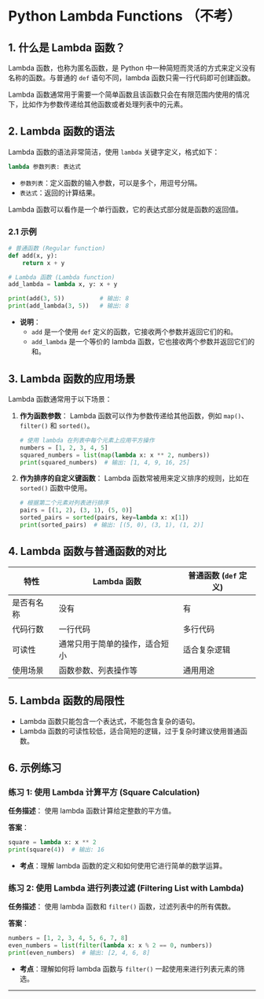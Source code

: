 # Python Lambda Functions （不考）

## 1. 什么是 Lambda 函数？

Lambda 函数，也称为匿名函数，是 Python 中一种简短而灵活的方式来定义没有名称的函数。与普通的 `def` 语句不同，lambda 函数只需一行代码即可创建函数。

Lambda 函数通常用于需要一个简单函数且该函数只会在有限范围内使用的情况下，比如作为参数传递给其他函数或者处理列表中的元素。

## 2. Lambda 函数的语法

Lambda 函数的语法非常简洁，使用 `lambda` 关键字定义，格式如下：

```python
lambda 参数列表: 表达式
```

- `参数列表`：定义函数的输入参数，可以是多个，用逗号分隔。
- `表达式`：返回的计算结果。

Lambda 函数可以看作是一个单行函数，它的表达式部分就是函数的返回值。

### 2.1 示例

```python
# 普通函数 (Regular function)
def add(x, y):
    return x + y

# Lambda 函数 (Lambda function)
add_lambda = lambda x, y: x + y

print(add(3, 5))          # 输出: 8
print(add_lambda(3, 5))   # 输出: 8
```

- **说明**：
  - `add` 是一个使用 `def` 定义的函数，它接收两个参数并返回它们的和。
  - `add_lambda` 是一个等价的 lambda 函数，它也接收两个参数并返回它们的和。

## 3. Lambda 函数的应用场景

Lambda 函数通常用于以下场景：

1. **作为函数参数**：
   Lambda 函数可以作为参数传递给其他函数，例如 `map()`、`filter()` 和 `sorted()`。

   ```python
   # 使用 lambda 在列表中每个元素上应用平方操作
   numbers = [1, 2, 3, 4, 5]
   squared_numbers = list(map(lambda x: x ** 2, numbers))
   print(squared_numbers)  # 输出: [1, 4, 9, 16, 25]
   ```

2. **作为排序的自定义键函数**：
   Lambda 函数常被用来定义排序的规则，比如在 `sorted()` 函数中使用。

   ```python
   # 根据第二个元素对列表进行排序
   pairs = [(1, 2), (3, 1), (5, 0)]
   sorted_pairs = sorted(pairs, key=lambda x: x[1])
   print(sorted_pairs)  # 输出: [(5, 0), (3, 1), (1, 2)]
   ```

## 4. Lambda 函数与普通函数的对比

| 特性                | Lambda 函数                      | 普通函数 (`def` 定义) |
|---------------------|--------------------------------|-----------------------|
| 是否有名称          | 没有                          | 有                   |
| 代码行数            | 一行代码                       | 多行代码             |
| 可读性              | 通常只用于简单的操作，适合短小 | 适合复杂逻辑         |
| 使用场景            | 函数参数、列表操作等            | 通用用途             |

## 5. Lambda 函数的局限性

- Lambda 函数只能包含一个表达式，不能包含复杂的语句。
- Lambda 函数的可读性较低，适合简短的逻辑，过于复杂时建议使用普通函数。

## 6. 示例练习

### 练习 1: 使用 Lambda 计算平方 (Square Calculation)

**任务描述**：
使用 lambda 函数计算给定整数的平方值。

**答案**：
```python
square = lambda x: x ** 2
print(square(4))  # 输出: 16
```
- **考点**：理解 lambda 函数的定义和如何使用它进行简单的数学运算。

### 练习 2: 使用 Lambda 进行列表过滤 (Filtering List with Lambda)

**任务描述**：
使用 lambda 函数和 `filter()` 函数，过滤列表中的所有偶数。

**答案**：
```python
numbers = [1, 2, 3, 4, 5, 6, 7, 8]
even_numbers = list(filter(lambda x: x % 2 == 0, numbers))
print(even_numbers)  # 输出: [2, 4, 6, 8]
```
- **考点**：理解如何将 lambda 函数与 `filter()` 一起使用来进行列表元素的筛选。

---

